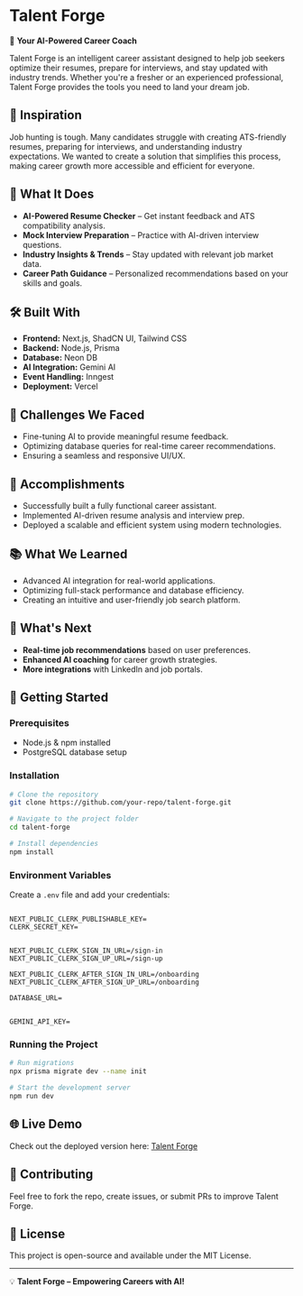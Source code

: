 
# Talent Forge

🚀 **Your AI-Powered Career Coach**

Talent Forge is an intelligent career assistant designed to help job seekers optimize their resumes, prepare for interviews, and stay updated with industry trends. Whether you're a fresher or an experienced professional, Talent Forge provides the tools you need to land your dream job.

## 🌟 Inspiration

Job hunting is tough. Many candidates struggle with creating ATS-friendly resumes, preparing for interviews, and understanding industry expectations. We wanted to create a solution that simplifies this process, making career growth more accessible and efficient for everyone.

## 🎯 What It Does

- **AI-Powered Resume Checker** – Get instant feedback and ATS compatibility analysis.
- **Mock Interview Preparation** – Practice with AI-driven interview questions.
- **Industry Insights & Trends** – Stay updated with relevant job market data.
- **Career Path Guidance** – Personalized recommendations based on your skills and goals.

## 🛠️ Built With

- **Frontend:** Next.js, ShadCN UI, Tailwind CSS
- **Backend:** Node.js, Prisma
- **Database:** Neon DB
- **AI Integration:** Gemini AI
- **Event Handling:** Inngest
- **Deployment:** Vercel

## 🚧 Challenges We Faced

- Fine-tuning AI to provide meaningful resume feedback.
- Optimizing database queries for real-time career recommendations.
- Ensuring a seamless and responsive UI/UX.

## 🎉 Accomplishments

- Successfully built a fully functional career assistant.
- Implemented AI-driven resume analysis and interview prep.
- Deployed a scalable and efficient system using modern technologies.

## 📚 What We Learned

- Advanced AI integration for real-world applications.
- Optimizing full-stack performance and database efficiency.
- Creating an intuitive and user-friendly job search platform.

## 🔮 What's Next

- **Real-time job recommendations** based on user preferences.
- **Enhanced AI coaching** for career growth strategies.
- **More integrations** with LinkedIn and job portals.

## 🚀 Getting Started

### Prerequisites
- Node.js & npm installed
- PostgreSQL database setup

### Installation
```bash
# Clone the repository
git clone https://github.com/your-repo/talent-forge.git

# Navigate to the project folder
cd talent-forge

# Install dependencies
npm install
```

### Environment Variables
Create a `.env` file and add your credentials:
```env

NEXT_PUBLIC_CLERK_PUBLISHABLE_KEY=
CLERK_SECRET_KEY=


NEXT_PUBLIC_CLERK_SIGN_IN_URL=/sign-in
NEXT_PUBLIC_CLERK_SIGN_UP_URL=/sign-up

NEXT_PUBLIC_CLERK_AFTER_SIGN_IN_URL=/onboarding
NEXT_PUBLIC_CLERK_AFTER_SIGN_UP_URL=/onboarding
  
DATABASE_URL=


GEMINI_API_KEY=
```

### Running the Project
```bash
# Run migrations
npx prisma migrate dev --name init

# Start the development server
npm run dev
```

## 🌐 Live Demo
Check out the deployed version here: [Talent Forge](https://talent-forge-cux7.vercel.app/)

## 🤝 Contributing
Feel free to fork the repo, create issues, or submit PRs to improve Talent Forge.

## 📜 License
This project is open-source and available under the MIT License.

---

💡 **Talent Forge – Empowering Careers with AI!**

